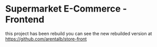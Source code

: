 # Supermarket E-Commerce  - Frontend
this project has been rebuild you can see the new rebuilded version at https://github.com/arentalb/store-front
